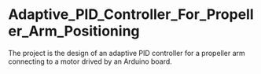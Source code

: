 # Adaptive_PID_Controller_For_Propeller_Arm_Positioning
The project is the design of an adaptive PID controller for a propeller arm connecting to a motor drived by an Arduino board. 
